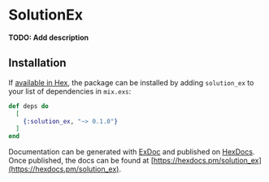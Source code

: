 # SolutionEx

**TODO: Add description**

## Installation

If [available in Hex](https://hex.pm/docs/publish), the package can be installed
by adding `solution_ex` to your list of dependencies in `mix.exs`:

```elixir
def deps do
  [
    {:solution_ex, "~> 0.1.0"}
  ]
end
```

Documentation can be generated with [ExDoc](https://github.com/elixir-lang/ex_doc)
and published on [HexDocs](https://hexdocs.pm). Once published, the docs can
be found at [https://hexdocs.pm/solution_ex](https://hexdocs.pm/solution_ex).

